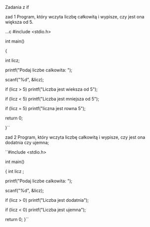 Zadania z if 

zad 1 
Program, który wczyta liczbę całkowitą i wypisze, czy jest ona większa od 5. 


...c
#include <stdio.h>

int main()

{

  int licz;

  printf("Podaj liczbe calkowita: ");

  scanf("%d", &licz);

  if (licz > 5) printf("Liczba jest wieksza od 5");

  if (licz < 5) printf("Liczba jest mniejsza od 5");

  if (licz = 5) printf("liczna jest rowna 5");

  return 0;

}``

zad 2
Program, który wczyta liczbę całkowitą i wypisze, czy jest ona dodatnia czy ujemna;

``#include <stdio.h>

int main()

{
   int licz ;


   printf("Podaj liczbe calkowita: ");

   scanf("%d", &licz);
   

   if (licz > 0) printf("Liczba jest dodatnia");

   if (licz < 0) printf("Liczba jest ujemna");
   

   return 0;
}``
